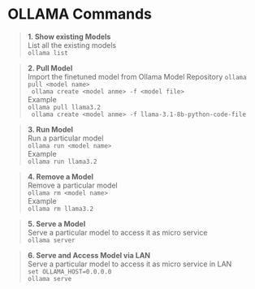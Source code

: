 # OLLAMA Commands
> **1. Show existing Models**   
List all the existing models    
```ollama list```   

> **2. Pull Model**   
Import the finetuned model from Ollama Model Repository
``` ollama pull <model name> ```   
``` ollama create <model anme> -f <model file>```   
Example    
``` ollama pull llama3.2 ```   
``` ollama create <model anme> -f llama-3.1-8b-python-code-file```   

> **3. Run Model**   
Run a particular model    
```ollama run <model name> ```  
Example   
```ollama run llama3.2```    

> **4. Remove a Model**   
Remove a particular model    
```ollama rm <model name> ```  
Example   
```ollama rm llama3.2```  

> **5. Serve a Model**   
Serve a particular model to access it as micro service   
```ollama server ```  

> **6. Serve and Access Model via LAN**   
Serve a particular model to access it as micro service in LAN  
```set OLLAMA_HOST=0.0.0.0 ```  
```ollama serve```  








